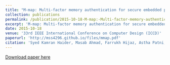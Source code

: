 ```yaml
---
title: "M-map: Multi-factor memory authentication for secure embedded processors"
collection: publications
permalink: /publication/2015-10-18-M-map:-Multi-factor-memory-authentication-for-secure-embedded-processors
excerpt: 'M-map: Multi-factor memory authentication for secure embedded processors'
date: 2015-10-18
venue: '33rd IEEE International Conference on Computer Design (ICCD)'
paperurl: 'http://mss4296.github.io/files/mmap.pdf'
citation: 'Syed Kamran Haider, Masab Ahmad, Farrukh Hijaz, Astha Patni, Ethan Johnson, Matthew Seita, Omer Khan, Marten van Dijk. 2015. "M-MAP: Multi-factor memory authentication for secure embedded processors," 2015 33rd IEEE International Conference on Computer Design (ICCD), 2015, pp. 471-474.'
---
```


[Download paper here](http://mss4296.github.io/files/mmap.pdf)
